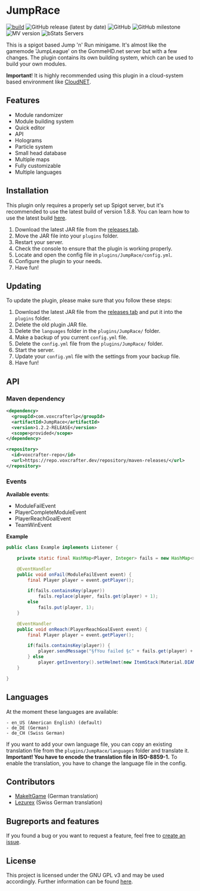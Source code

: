# JumpRace

[![build](https://github.com/VoxCrafterLP/JumpRace/actions/workflows/maven.yml/badge.svg)](https://github.com/VoxCrafterLP/JumpRace/actions/workflows/maven.yml)
![GitHub release (latest by date)](https://img.shields.io/github/downloads/VoxCrafterLP/JumpRace/total?label=Downloads)
![GitHub](https://img.shields.io/github/license/VoxCrafterLP/JumpRace)
![GitHub milestone](https://img.shields.io/github/milestones/progress/VoxCrafterLP/JumpRace/5)
![MV version](https://img.shields.io/badge/Minecraft%20version-1.8.x-brightgreen)
![bStats Servers](https://img.shields.io/bstats/servers/11049)

This is a spigot based Jump 'n' Run minigame. It's almost like the gamemode 'JumpLeague' on the GommeHD.net server but with a few changes. The plugin contains its own building system, which can be used to build your own modules.

**Important**! It is highly recommended using this plugin in a cloud-system based environment like [CloudNET](https://cloudnetservice.eu/). 

## Features

- Module randomizer
- Module building system
- Quick editor
- API
- Holograms
- Particle system
- Small head database
- Multiple maps
- Fully customizable
- Multiple languages

## Installation

This plugin only requires a properly set up Spigot server, but it's recommended to use the latest build of version 1.8.8.
You can learn how to use the latest build [here](https://www.spigotmc.org/wiki/buildtools/#1-8-8).

1. Download the latest JAR file from the [releases tab](https://github.com/VoxCrafterLP/JumpRace/releases).
2. Move the JAR file into your `plugins` folder.
3. Restart your server.
4. Check the console to ensure that the plugin is working properly.
5. Locate and open the config file in `plugins/JumpRace/config.yml`.
6. Configure the plugin to your needs.
7. Have fun!

## Updating

To update the plugin, please make sure that you follow these steps:

1. Download the latest JAR file from the [releases tab](https://github.com/VoxCrafterLP/JumpRace/releases) and put it into the `plugins` folder.
2. Delete the old plugin JAR file.
3. Delete the `languages` folder in the `plugins/JumpRace/` folder.
4. Make a backup of you current `config.yml` file.
5. Delete the `config.yml` file from the `plugins/JumpRace/` folder.
6. Start the server.
7. Update your `config.yml` file with the settings from your backup file.
8. Have fun!

## API

### Maven dependency

```xml
<dependency>
  <groupId>com.voxcrafterlp</groupId>
  <artifactId>JumpRace</artifactId>
  <version>1.2.2-RELEASE</version>
  <scope>provided</scope>
</dependency>

<repository>
  <id>voxcrafter-repo</id>
  <url>https://repo.voxcrafter.dev/repository/maven-releases/</url>
</repository>
```

### Events

**Available events**:
- ModuleFailEvent
- PlayerCompleteModuleEvent
- PlayerReachGoalEvent
- TeamWinEvent
  
**Example**
```java
public class Example implements Listener {

    private static final HashMap<Player, Integer> fails = new HashMap<>();

    @EventHandler
    public void onFail(ModuleFailEvent event) {
        final Player player = event.getPlayer();

        if(fails.containsKey(player))
            fails.replace(player, fails.get(player) + 1);
        else
            fails.put(player, 1);
    }

    @EventHandler
    public void onReach(PlayerReachGoalEvent event) {
        final Player player = event.getPlayer();

        if(fails.containsKey(player)) {
            player.sendMessage("§fYou failed §c" + fails.get(player) + " times.");
        } else
            player.getInventory().setHelmet(new ItemStack(Material.DIAMOND_HELMET));
    }

}
```

## Languages

At the moment these languages are available:
```
- en_US (American English) (default)
- de_DE (German)
- de_CH (Swiss German)
```

If you want to add your own language file, you can copy an existing translation file from the `plugins/JumpRace/languages` folder and translate it. 
**Important! You have to encode the translation file in ISO-8859-1.**
To enable the translation, you have to change the language file in the config.


## Contributors

- [MakeItGame](https://www.youtube.com/channel/UCk8ROONMzJ3wlZ66vyyffJg) (German translation)
- [Lezurex](https://github.com/Lezurex) (Swiss German translation)

## Bugreports and features

If you found a bug or you want to request a feature, feel free to [create an issue](https://github.com/VoxCrafterLP/JumpRace/issues/new).

## License
This project is licensed under the GNU GPL v3 and may be used accordingly. Further information can be found [here](https://github.com/VoxCrafterLP/JumpRace/blob/main/LICENSE).
